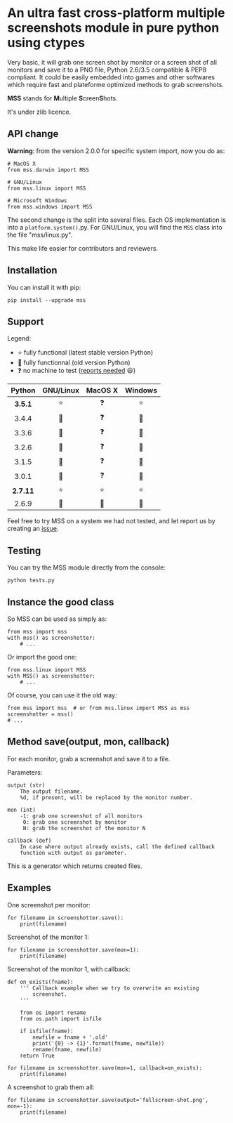 An ultra fast cross-platform multiple screenshots module in pure python using ctypes
===

Very basic, it will grab one screen shot by monitor or a screen shot of all monitors and save it to a PNG file, Python 2.6/3.5 compatible & PEP8 compliant.
It could be easily embedded into games and other softwares which require fast and plateforme optimized methods to grab screenshots.

**MSS** stands for **M**ultiple **S**creen**S**hots.

It's under zlib licence.


API change
---

**Warning**: from the version 2.0.0 for specific system import, now you do as:

    # MacOS X
    from mss.darwin import MSS

    # GNU/Linux
    from mss.linux import MSS

    # Microsoft Windows
    from mss.windows import MSS

The second change is the split into several files. Each OS implementation is into a `platform.system()`.py. For GNU/Linux, you will find the `MSS` class into the file "mss/linux.py".

This make life easier for contributors and reviewers.


Installation
---

You can install it with pip:

    pip install --upgrade mss


Support
---

Legend:
* :star: fully functional (latest stable version Python)
* :star2: fully functionnal (old version Python)
* :question: no machine to test ([reports needed](https://github.com/BoboTiG/python-mss/issues) :smiley:)

Python    | GNU/Linux | MacOS X  | Windows
:---: | :---: | :---: | :---:
**3.5.1** | :star: | :question: | :star:
3.4.4 | :star2: | :question: | :star2:
3.3.6 | :star2: | :question: | :star2:
3.2.6 | :star2: | :question: | :star2:
3.1.5 | :star2: | :question: | :star2:
3.0.1 | :star2: | :question: | :star2:
**2.7.11** | :star: | :star: | :star:
2.6.9 | :star2: | :star2: | :star2:

Feel free to try MSS on a system we had not tested, and let report us by creating an [issue](https://github.com/BoboTiG/python-mss/issues).


Testing
---

You can try the MSS module directly from the console:

    python tests.py


Instance the good class
---

So MSS can be used as simply as:

    from mss import mss
    with mss() as screenshotter:
        # ...

Or import the good one:

    from mss.linux import MSS
    with MSS() as screenshotter:
        # ...

Of course, you can use it the old way:

    from mss import mss  # or from mss.linux import MSS as mss
    screenshotter = mss()
    # ...


Method save(output, mon, callback)
---

For each monitor, grab a screenshot and save it to a file.

Parameters:

    output (str)
        The output filename.
        %d, if present, will be replaced by the monitor number.

    mon (int)
        -1: grab one screenshot of all monitors
         0: grab one screenshot by monitor
         N: grab the screenshot of the monitor N

    callback (def)
        In case where output already exists, call the defined callback
        function with output as parameter.

This is a generator which returns created files.


Examples
---

One screenshot per monitor:

    for filename in screenshotter.save():
        print(filename)

Screenshot of the monitor 1:

    for filename in screenshotter.save(mon=1):
        print(filename)

Screenshot of the monitor 1, with callback:

    def on_exists(fname):
        ''' Callback example when we try to overwrite an existing
            screenshot.
        '''

        from os import rename
        from os.path import isfile

        if isfile(fname):
            newfile = fname + '.old'
            print('{0} -> {1}'.format(fname, newfile))
            rename(fname, newfile)
        return True

    for filename in screenshotter.save(mon=1, callback=on_exists):
        print(filename)

A screenshot to grab them all:

    for filename in screenshotter.save(output='fullscreen-shot.png', mon=-1):
        print(filename)

